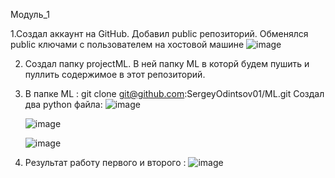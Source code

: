 Модуль_1


1.Создал аккаунт на GitHub. Добавил public репозиторий. Обменялся public ключами с пользователем на хостовой машине
 ![image](https://github.com/SergeyOdintsov01/ML/assets/149817675/e6c8a093-663b-4b64-b521-90803d29e2d8)

2. Создал папку projectML. В ней папку ML в которй будем пушить и пуллить содержимое в этот репозиторий.
3. В папке ML : git clone git@github.com:SergeyOdintsov01/ML.git
   Создал два python файла:
   ![image](https://github.com/SergeyOdintsov01/ML/assets/149817675/408631cc-036d-49fa-95e1-d39ecb324088)

   ![image](https://github.com/SergeyOdintsov01/ML/assets/149817675/367d75c4-f452-4743-a882-ee6167ef9a1b)

   ![image](https://github.com/SergeyOdintsov01/ML/assets/149817675/1f10f4bc-2f3a-45ed-a8e3-1ca10c99119e)

4. Результат работу первого и второго :
   ![image](https://github.com/SergeyOdintsov01/ML/assets/149817675/9ef8d1b1-f9bd-48b7-ad40-aadf361775eb)










 

